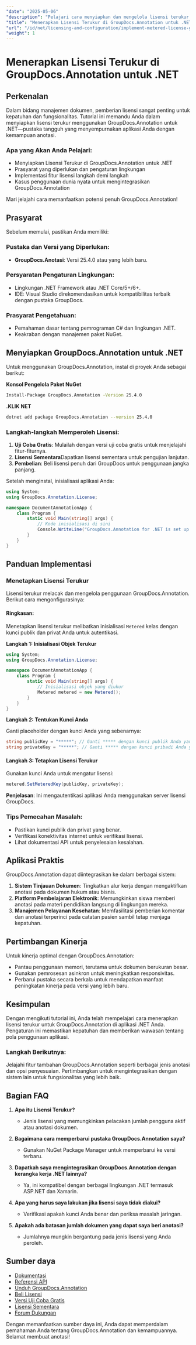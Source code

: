 ```yaml
---
"date": "2025-05-06"
"description": "Pelajari cara menyiapkan dan mengelola lisensi terukur dengan GroupDocs.Annotation untuk .NET, memastikan kepatuhan dan fungsionalitas yang optimal."
"title": "Menerapkan Lisensi Terukur di GroupDocs.Annotation untuk .NET&#58; Panduan Lengkap"
"url": "/id/net/licensing-and-configuration/implement-metered-license-groupdocs-annotation-net/"
"weight": 1
---
```


# Menerapkan Lisensi Terukur di GroupDocs.Annotation untuk .NET

## Perkenalan

Dalam bidang manajemen dokumen, pemberian lisensi sangat penting untuk kepatuhan dan fungsionalitas. Tutorial ini memandu Anda dalam menyiapkan lisensi terukur menggunakan GroupDocs.Annotation untuk .NET—pustaka tangguh yang menyempurnakan aplikasi Anda dengan kemampuan anotasi.

### Apa yang Akan Anda Pelajari:
- Menyiapkan Lisensi Terukur di GroupDocs.Annotation untuk .NET
- Prasyarat yang diperlukan dan pengaturan lingkungan
- Implementasi fitur lisensi langkah demi langkah
- Kasus penggunaan dunia nyata untuk mengintegrasikan GroupDocs.Annotation

Mari jelajahi cara memanfaatkan potensi penuh GroupDocs.Annotation!

## Prasyarat

Sebelum memulai, pastikan Anda memiliki:

### Pustaka dan Versi yang Diperlukan:
- **GroupDocs.Anotasi**: Versi 25.4.0 atau yang lebih baru.

### Persyaratan Pengaturan Lingkungan:
- Lingkungan .NET Framework atau .NET Core/5+/6+.
- IDE: Visual Studio direkomendasikan untuk kompatibilitas terbaik dengan pustaka GroupDocs.

### Prasyarat Pengetahuan:
- Pemahaman dasar tentang pemrograman C# dan lingkungan .NET.
- Keakraban dengan manajemen paket NuGet.

## Menyiapkan GroupDocs.Annotation untuk .NET

Untuk menggunakan GroupDocs.Annotation, instal di proyek Anda sebagai berikut:

**Konsol Pengelola Paket NuGet**
```bash
Install-Package GroupDocs.Annotation -Version 25.4.0
```

**.KLIK NET**
```bash
dotnet add package GroupDocs.Annotation --version 25.4.0
```

### Langkah-langkah Memperoleh Lisensi:
1. **Uji Coba Gratis**: Mulailah dengan versi uji coba gratis untuk menjelajahi fitur-fiturnya.
2. **Lisensi Sementara**Dapatkan lisensi sementara untuk pengujian lanjutan.
3. **Pembelian**: Beli lisensi penuh dari GroupDocs untuk penggunaan jangka panjang.

Setelah menginstal, inisialisasi aplikasi Anda:

```csharp
using System;
using GroupDocs.Annotation.License;

namespace DocumentAnnotationApp {
    class Program {
        static void Main(string[] args) {
            // Kode inisialisasi di sini
            Console.WriteLine("GroupDocs.Annotation for .NET is set up!");
        }
    }
}
```

## Panduan Implementasi

### Menetapkan Lisensi Terukur

Lisensi terukur melacak dan mengelola penggunaan GroupDocs.Annotation. Berikut cara mengonfigurasinya:

#### Ringkasan:
Menetapkan lisensi terukur melibatkan inisialisasi `Metered` kelas dengan kunci publik dan privat Anda untuk autentikasi.

**Langkah 1: Inisialisasi Objek Terukur**

```csharp
using System;
using GroupDocs.Annotation.License;

namespace DocumentAnnotationApp {
    class Program {
        static void Main(string[] args) {
            // Inisialisasi objek yang diukur
            Metered metered = new Metered();
        }
    }
}
```

**Langkah 2: Tentukan Kunci Anda**

Ganti placeholder dengan kunci Anda yang sebenarnya:

```csharp
string publicKey = "*****"; // Ganti ***** dengan kunci publik Anda yang sebenarnya
string privateKey = "*****"; // Ganti ***** dengan kunci pribadi Anda yang sebenarnya
```

#### Langkah 3: Tetapkan Lisensi Terukur

Gunakan kunci Anda untuk mengatur lisensi:

```csharp
metered.SetMeteredKey(publicKey, privateKey);
```

**Penjelasan**: Ini mengautentikasi aplikasi Anda menggunakan server lisensi GroupDocs.

### Tips Pemecahan Masalah:
- Pastikan kunci publik dan privat yang benar.
- Verifikasi konektivitas internet untuk verifikasi lisensi.
- Lihat dokumentasi API untuk penyelesaian kesalahan.

## Aplikasi Praktis

GroupDocs.Annotation dapat diintegrasikan ke dalam berbagai sistem:

1. **Sistem Tinjauan Dokumen**: Tingkatkan alur kerja dengan mengaktifkan anotasi pada dokumen hukum atau bisnis.
2. **Platform Pembelajaran Elektronik**: Memungkinkan siswa memberi anotasi pada materi pendidikan langsung di lingkungan mereka.
3. **Manajemen Pelayanan Kesehatan**: Memfasilitasi pemberian komentar dan anotasi terperinci pada catatan pasien sambil tetap menjaga kepatuhan.

## Pertimbangan Kinerja

Untuk kinerja optimal dengan GroupDocs.Annotation:
- Pantau penggunaan memori, terutama untuk dokumen berukuran besar.
- Gunakan pemrosesan asinkron untuk meningkatkan responsivitas.
- Perbarui pustaka secara berkala untuk mendapatkan manfaat peningkatan kinerja pada versi yang lebih baru.

## Kesimpulan

Dengan mengikuti tutorial ini, Anda telah mempelajari cara menerapkan lisensi terukur untuk GroupDocs.Annotation di aplikasi .NET Anda. Pengaturan ini memastikan kepatuhan dan memberikan wawasan tentang pola penggunaan aplikasi.

### Langkah Berikutnya:
Jelajahi fitur tambahan GroupDocs.Annotation seperti berbagai jenis anotasi dan opsi penyesuaian. Pertimbangkan untuk mengintegrasikan dengan sistem lain untuk fungsionalitas yang lebih baik.

## Bagian FAQ

1. **Apa itu Lisensi Terukur?**
   - Jenis lisensi yang memungkinkan pelacakan jumlah pengguna aktif atau anotasi dokumen.

2. **Bagaimana cara memperbarui pustaka GroupDocs.Annotation saya?**
   - Gunakan NuGet Package Manager untuk memperbarui ke versi terbaru.

3. **Dapatkah saya mengintegrasikan GroupDocs.Annotation dengan kerangka kerja .NET lainnya?**
   - Ya, ini kompatibel dengan berbagai lingkungan .NET termasuk ASP.NET dan Xamarin.

4. **Apa yang harus saya lakukan jika lisensi saya tidak diakui?**
   - Verifikasi apakah kunci Anda benar dan periksa masalah jaringan.

5. **Apakah ada batasan jumlah dokumen yang dapat saya beri anotasi?**
   - Jumlahnya mungkin bergantung pada jenis lisensi yang Anda peroleh.

## Sumber daya
- [Dokumentasi](https://docs.groupdocs.com/annotation/net/)
- [Referensi API](https://reference.groupdocs.com/annotation/net/)
- [Unduh GroupDocs.Annotation](https://releases.groupdocs.com/annotation/net/)
- [Beli Lisensi](https://purchase.groupdocs.com/buy)
- [Versi Uji Coba Gratis](https://releases.groupdocs.com/annotation/net/)
- [Lisensi Sementara](https://purchase.groupdocs.com/temporary-license/)
- [Forum Dukungan](https://forum.groupdocs.com/c/annotation/)

Dengan memanfaatkan sumber daya ini, Anda dapat memperdalam pemahaman Anda tentang GroupDocs.Annotation dan kemampuannya. Selamat membuat anotasi!